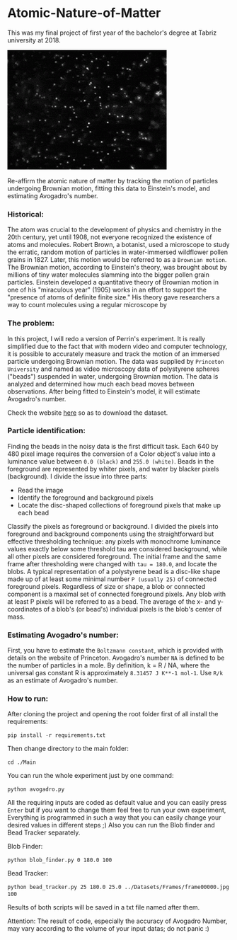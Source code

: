 # Atomic-Nature-of-Matter

This was my final project of first year of the bachelor's degree at Tabriz university at 2018.

<img src ="Datasets/Original%20image/Brownian%20motion.gif">

Re-affirm the atomic nature of matter by tracking the motion of particles undergoing Brownian motion, fitting this data to Einstein's model, and estimating Avogadro's number.

### Historical:
The atom was crucial to the development of physics and chemistry in the 20th century, yet until 1908, not everyone recognized the existence of atoms and molecules. Robert Brown, a botanist, used a microscope to study the erratic, random motion of particles in water-immersed wildflower pollen grains in 1827. Later, this motion would be referred to as a ```Brownian motion```. The Brownian motion, according to Einstein's theory, was brought about by millions of tiny water molecules slamming into the bigger pollen grain particles.
Einstein developed a quantitative theory of Brownian motion in one of his "miraculous year" (1905) works in an effort to support the "presence of atoms of definite finite size." His theory gave researchers a way to count molecules using a regular microscope by

### The problem:
In this project, I will redo a version of Perrin's experiment. It is really simplified due to the fact that with modern video and computer technology, it is possible to accurately measure and track the motion of an immersed particle undergoing Brownian motion. The data was supplied by ```Princeton University``` and named as video microscopy data of polystyrene spheres ("beads") suspended in water, undergoing Brownian motion. The data is analyzed and determined how much each bead moves between observations. After being fitted to Einstein's model, it will estimate Avogadro's number.

Check the website [here](https://introcs.cs.princeton.edu/java/assignments/atomic.html) so as to download the dataset. 
  
### Particle identification:
Finding the beads in the noisy data is the first difficult task. Each 640 by 480 pixel image requires the conversion of a Color object's value into a luminance value between ```0.0 (black)``` and ```255.0 (white)```. Beads in the foreground are represented by whiter pixels, and water by blacker pixels (background). I divide the issue into three parts: 
- Read the image 
- Identify the foreground and background pixels 
- Locate the disc-shaped collections of foreground pixels that make up each bead

Classify the pixels as foreground or background. I divided the pixels into foreground and background components using the straightforward but effective thresholding technique: any pixels with monochrome luminance values exactly below some threshold tau are considered background, while all other pixels are considered foreground. The initial frame and the same frame after thresholding were changed with ```tau = 180.0```, and locate the blobs. A typical representation of a polystyrene bead is a disc-like shape made up of at least some minimal number ```P (usually 25)``` of connected foreground pixels. Regardless of size or shape, a blob or connected component is a maximal set of connected foreground pixels. Any blob with at least P pixels will be referred to as a bead. The average of the x- and y-coordinates of a blob's (or bead's) individual pixels is the blob's center of mass.

### Estimating Avogadro's number:
First, you have to estimate the ```Boltzmann constant```, which is provided with details on the website of Princeton.
Avogadro's number `NA` is defined to be the number of particles in a mole. By definition, k = R / NA, where the universal gas constant R is approximately `8.31457 J K**-1 mol-1`. Use `R/k` as an estimate of Avogadro's number.

### How to run:
After cloning the project and opening the root folder first of all install the requirements:
```
pip install -r requirements.txt
```
Then change directory to the main folder:
```
cd ./Main
```
You can run the whole experiment just by one command:
```
python avogadro.py
```
All the requiring inputs are coded as default value and you can easily press ```Enter``` but if you want to change them feel free to run your own experiment, Everything is programmed in such a way that you can easily change your desired values ​​in different steps ;)
Also you can run the Blob finder and Bead Tracker separately.

Blob Finder:
```
python blob_finder.py 0 180.0 100
```

Bead Tracker:
```
python bead_tracker.py 25 180.0 25.0 ../Datasets/Frames/frame00000.jpg  100
```
Results of both scripts will be saved in a txt file named after them.

Attention: The result of code, especially the accuracy of Avogadro Number, may vary according to the volume of your input datas; do not panic :)


